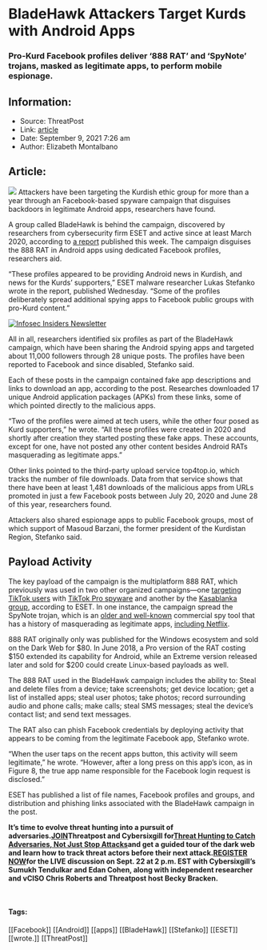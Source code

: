 # BladeHawk Attackers Target Kurds with Android Apps
### Pro-Kurd Facebook profiles deliver ‘888 RAT’ and ‘SpyNote’ trojans, masked as legitimate apps, to perform mobile espionage.

## Information:
+ Source: ThreatPost
+ Link: [article](https://kasperskycontenthub.com/threatpost-global/?p=169300)
+ Date: September 9, 2021  7:26 am
+ Author: Elizabeth Montalbano


## Article:
![](https://media.threatpost.com/wp-content/uploads/sites/103/2021/09/09072544/kurds-e1631186756340.jpg)
Attackers have been targeting the Kurdish ethic group for more than a year through an Facebook-based spyware campaign that disguises backdoors in legitimate Android apps, researchers have found.


A group called BladeHawk is behind the campaign, discovered by researchers from cybersecurity firm ESET and active since at least March 2020, according to [a report](https://www.welivesecurity.com/2021/09/07/bladehawk-android-espionage-kurdish/?web_view=true) published this week. The campaign disguises the 888 RAT in Android apps using dedicated Facebook profiles, researchers aid.


“These profiles appeared to be providing Android news in Kurdish, and news for the Kurds’ supporters,” ESET malware researcher Lukas Stefanko wrote in the report, published Wednesday. “Some of the profiles deliberately spread additional spying apps to Facebook public groups with pro-Kurd content.”


[![Infosec Insiders Newsletter](https://media.threatpost.com/wp-content/uploads/sites/103/2021/07/10165815/infosec_insiders_in_article_promo.png)](https://threatpost.com/infosec-insider-subscription-page/?utm_source=ART&utm_medium=ART&utm_campaign=InfosecInsiders_Newsletter_Promo/)


All in all, researchers identified six profiles as part of the BladeHawk campaign, which have been sharing the Android spying apps and targeted about 11,000 followers through 28 unique posts. The profiles have been reported to Facebook and since disabled, Stefanko said.


Each of these posts in the campaign contained fake app descriptions and links to download an app, according to the post. Researches downloaded 17 unique Android application packages (APKs) from these links, some of which pointed directly to the malicious apps.


“Two of the profiles were aimed at tech users, while the other four posed as Kurd supporters,” he wrote. “All these profiles were created in 2020 and shortly after creation they started posting these fake apps. These accounts, except for one, have not posted any other content besides Android RATs masquerading as legitimate apps.”


Other links pointed to the third-party upload service top4top.io, which tracks the number of file downloads. Data from that service shows that there have been at least 1,481 downloads of the malicious apps from URLs promoted in just a few Facebook posts between July 20, 2020 and June 28 of this year, researchers found.


Attackers also shared espionage apps to public Facebook groups, most of which support of Masoud Barzani, the former president of the Kurdistan Region, Stefanko said.


**Payload Activity**
--------------------


The key payload of the campaign is the multiplatform 888 RAT, which previously was used in two other organized campaigns—one [targeting TikTok users](https://www.zscaler.com/blogs/security-research/tiktok-spyware) with [TikTok Pro spyware](https://threatpost.com/spyware-labeled-tiktok-pro-exploits-fears-of-us-ban/159050/) and another by the [Kasablanka group](https://blog.talosintelligence.com/2021/02/kasablanka-lodarat.html), according to ESET. In one instance, the campaign spread the SpyNote trojan, which is an [older and well-known](https://threatpost.com/new-trojan-spynote-installs-backdoor-on-android-devices/119560/) commercial spy tool that has a history of masquerading as legitimate apps, [including Netflix](https://threatpost.com/spynote-rat-now-disguised-as-netflix-app/123311/).


888 RAT originally only was published for the Windows ecosystem and sold on the Dark Web for $80. In June 2018, a Pro version of the RAT costing $150 extended its capability for Android, while an Extreme version released later and sold for $200 could create Linux-based payloads as well.


The 888 RAT used in the BladeHawk campaign includes the ability to: Steal and delete files from a device; take screenshots; get device location; get a list of installed apps; steal user photos; take photos; record surrounding audio and phone calls; make calls; steal SMS messages; steal the device’s contact list; and send text messages.


The RAT also can phish Facebook credentials by deploying activity that appears to be coming from the legitimate Facebook app, Stefanko wrote.


“When the user taps on the recent apps button, this activity will seem legitimate,” he wrote. “However, after a long press on this app’s icon, as in Figure 8, the true app name responsible for the Facebook login request is disclosed.”


ESET has published a list of file names, Facebook profiles and groups, and distribution and phishing links associated with the BladeHawk campaign in the post.


**It’s time to evolve threat hunting into a pursuit of adversaries.**[**JOIN**](https://threatpost.com/webinars/threat-hunting-catch-adversaries/?utm_source=ART&utm_medium=ART&utm_campaign=September_Cybersixgill_Webinar)**Threatpost and Cybersixgill for**[**Threat Hunting to Catch Adversaries, Not Just Stop Attacks**](https://threatpost.com/webinars/threat-hunting-catch-adversaries/?utm_source=ART&utm_medium=ART&utm_campaign=September_Cybersixgill_Webinar)**and get a guided tour of the dark web and learn how to track threat actors before their next attack.**[**REGISTER NOW**](https://threatpost.com/webinars/threat-hunting-catch-adversaries/?utm_source=ART&utm_medium=ART&utm_campaign=September_Cybersixgill_Webinar)**for the LIVE discussion on Sept. 22 at 2 p.m. EST with Cybersixgill’s Sumukh Tendulkar and Edan Cohen, along with independent researcher and vCISO Chris Roberts and Threatpost host Becky Bracken.**


 




#### Tags:
[[Facebook]] [[Android]] [[apps]] [[BladeHawk]] [[Stefanko]] [[ESET]] [[wrote.]] [[ThreatPost]]
